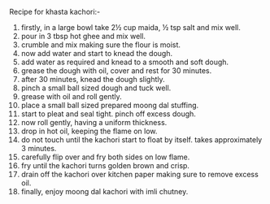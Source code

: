 Recipe for khasta kachori:-

1) firstly, in a large bowl take 2½ cup maida, ½ tsp salt and mix well.
2) pour in 3 tbsp hot ghee and mix well.
3) crumble and mix making sure the flour is moist.
4) now add water and start to knead the dough.
5) add water as required and knead to a smooth and soft dough.
6) grease the dough with oil, cover and rest for 30 minutes.
7) after 30 minutes, knead the dough slightly.
8) pinch a small ball sized dough and tuck well.
9) grease with oil and roll gently.
10) place a small ball sized prepared moong dal stuffing.
11) start to pleat and seal tight. pinch off excess dough.
12) now roll gently, having a uniform thickness.
13) drop in hot oil, keeping the flame on low.
14) do not touch until the kachori start to float by itself. takes approximately 3 minutes.
15) carefully flip over and fry both sides on low flame.
16) fry until the kachori turns golden brown and crisp.
17) drain off the kachori over kitchen paper making sure to remove excess oil.
18) finally, enjoy moong dal kachori with imli chutney.